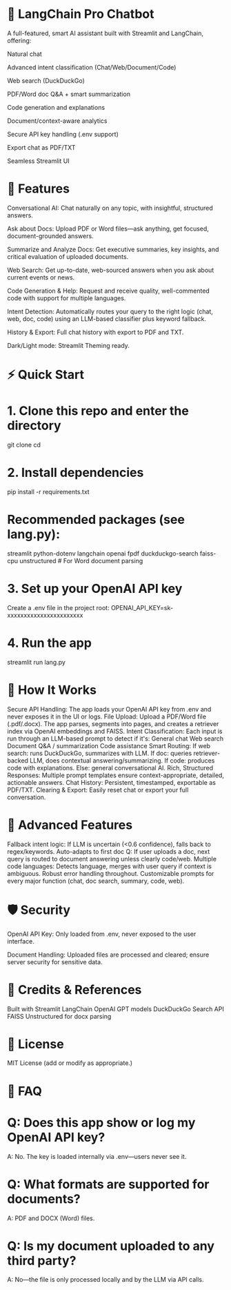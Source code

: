 # 🧠 LangChain Pro Chatbot
A full-featured, smart AI assistant built with Streamlit and LangChain, offering:

Natural chat

Advanced intent classification (Chat/Web/Document/Code)

Web search (DuckDuckGo)

PDF/Word doc Q&A + smart summarization

Code generation and explanations

Document/context-aware analytics

Secure API key handling (.env support)

Export chat as PDF/TXT

Seamless Streamlit UI

# 🚀 Features
Conversational AI: Chat naturally on any topic, with insightful, structured answers.

Ask about Docs: Upload PDF or Word files—ask anything, get focused, document-grounded answers.

Summarize and Analyze Docs: Get executive summaries, key insights, and critical evaluation of uploaded documents.

Web Search: Get up-to-date, web-sourced answers when you ask about current events or news.

Code Generation & Help: Request and receive quality, well-commented code with support for multiple languages.

Intent Detection: Automatically routes your query to the right logic (chat, web, doc, code) using an LLM-based classifier plus keyword fallback.

History & Export: Full chat history with export to PDF and TXT.

Dark/Light mode: Streamlit Theming ready.

# ⚡ Quick Start
# 1. Clone this repo and enter the directory
git clone <your-repo-url>
cd <your-repo>
# 2. Install dependencies
pip install -r requirements.txt

# Recommended packages (see lang.py):
streamlit
python-dotenv
langchain
openai
fpdf
duckduckgo-search
faiss-cpu
unstructured # For Word document parsing
# 3. Set up your OpenAI API key
Create a .env file in the project root:
OPENAI_API_KEY=sk-xxxxxxxxxxxxxxxxxxxxxxx
# 4. Run the app
streamlit run lang.py

# 📄 How It Works
Secure API Handling: The app loads your OpenAI API key from .env and never exposes it in the UI or logs.
File Upload: Upload a PDF/Word file (.pdf/.docx). The app parses, segments into pages, and creates a retriever index via OpenAI embeddings and FAISS.
Intent Classification: Each input is run through an LLM-based prompt to detect if it's:
General chat
Web search
Document Q&A / summarization
Code assistance
Smart Routing:
If web search: runs DuckDuckGo, summarizes with LLM.
If doc: queries retriever-backed LLM, does contextual answering/summarizing.
If code: produces code with explanations.
Else: general conversational AI.
Rich, Structured Responses: Multiple prompt templates ensure context-appropriate, detailed, actionable answers.
Chat History: Persistent, timestamped, exportable as PDF/TXT.
Clearing & Export: Easily reset chat or export your full conversation.

# 🔧 Advanced Features
Fallback intent logic: If LLM is uncertain (<0.6 confidence), falls back to regex/keywords.
Auto-adapts to first doc Q: If user uploads a doc, next query is routed to document answering unless clearly code/web.
Multiple code languages: Detects language, merges with user query if context is ambiguous.
Robust error handling throughout.
Customizable prompts for every major function (chat, doc search, summary, code, web).

# 🛡️ Security
OpenAI API Key: Only loaded from .env, never exposed to the user interface.

Document Handling: Uploaded files are processed and cleared; ensure server security for sensitive data.

# 📝 Credits & References
Built with Streamlit
LangChain
OpenAI GPT models
DuckDuckGo Search API
FAISS
Unstructured for docx parsing

# 📃 License
MIT License (add or modify as appropriate.)

# 🙋 FAQ

# Q: Does this app show or log my OpenAI API key?
A: No. The key is loaded internally via .env—users never see it.

# Q: What formats are supported for documents?
A: PDF and DOCX (Word) files.

# Q: Is my document uploaded to any third party?
A: No—the file is only processed locally and by the LLM via API calls.
